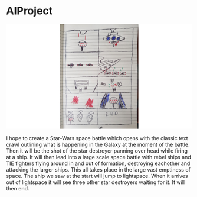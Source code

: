 # AIProject

![Storyboard](Storyboard.jpg)

I hope to create a Star-Wars space battle which opens with the classic text crawl outlining what is happening in the Galaxy at the moment of the battle. Then it will be the shot of the star destroyer panning over head while firing at a ship. It will then lead into a large scale space battle with rebel ships and TIE fighters flying around in and out of formation, destroying eachother and attacking the larger ships. This all takes place in the large vast emptiness of space. The ship we saw at the start will jump to lightspace. When it arrives out of lightspace it will see three other star destroyers waiting for it. It will then end.
